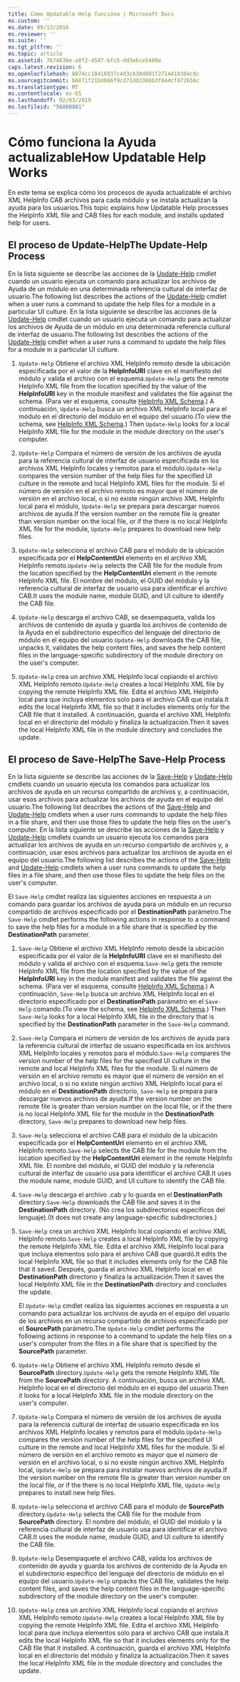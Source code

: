 ```yaml
---
title: Cómo Updatable Help funciona | Microsoft Docs
ms.custom: ''
ms.date: 09/13/2016
ms.reviewer: ''
ms.suite: ''
ms.tgt_pltfrm: ''
ms.topic: article
ms.assetid: 7674636e-a0f2-4587-bfc5-dd3e6ce5489e
caps.latest.revision: 6
ms.openlocfilehash: 8874cc18416937c4d3cb30d801f2714410304c8c
ms.sourcegitcommit: b6871f21bd666f9cd71dd336bb3f844cf472b56c
ms.translationtype: MT
ms.contentlocale: es-ES
ms.lasthandoff: 02/03/2019
ms.locfileid: "56860881"
---
```

# <a name="how-updatable-help-works"></a><span data-ttu-id="d4b91-102">Cómo funciona la Ayuda actualizable</span><span class="sxs-lookup"><span data-stu-id="d4b91-102">How Updatable Help Works</span></span>

<span data-ttu-id="d4b91-103">En este tema se explica cómo los procesos de ayuda actualizable el archivo XML HelpInfo CAB archivos para cada módulo y se instala actualizan la ayuda para los usuarios.</span><span class="sxs-lookup"><span data-stu-id="d4b91-103">This topic explains how Updatable Help processes the HelpInfo XML file and CAB files for each module, and installs updated help for users.</span></span>

## <a name="the-update-help-process"></a><span data-ttu-id="d4b91-104">El proceso de Update-Help</span><span class="sxs-lookup"><span data-stu-id="d4b91-104">The Update-Help Process</span></span>

<span data-ttu-id="d4b91-105">En la lista siguiente se describe las acciones de la [Update-Help](/powershell/module/Microsoft.PowerShell.Core/Update-Help) cmdlet cuando un usuario ejecuta un comando para actualizar los archivos de Ayuda de un módulo en una determinada referencia cultural de interfaz de usuario.</span><span class="sxs-lookup"><span data-stu-id="d4b91-105">The following list describes the actions of the [Update-Help](/powershell/module/Microsoft.PowerShell.Core/Update-Help) cmdlet when a user runs a command to update the help files for a module in a particular UI culture.</span></span>
<span data-ttu-id="d4b91-106">En la lista siguiente se describe las acciones de la [Update-Help](/powershell/module/Microsoft.PowerShell.Core/Update-Help) cmdlet cuando un usuario ejecuta un comando para actualizar los archivos de Ayuda de un módulo en una determinada referencia cultural de interfaz de usuario.</span><span class="sxs-lookup"><span data-stu-id="d4b91-106">The following list describes the actions of the [Update-Help](/powershell/module/Microsoft.PowerShell.Core/Update-Help) cmdlet when a user runs a command to update the help files for a module in a particular UI culture.</span></span>

1. <span data-ttu-id="d4b91-107">`Update-Help` Obtiene el archivo XML HelpInfo remoto desde la ubicación especificada por el valor de la **HelpInfoURI** clave en el manifiesto del módulo y valida el archivo con el esquema.</span><span class="sxs-lookup"><span data-stu-id="d4b91-107">`Update-Help` gets the remote HelpInfo XML file from the location specified by the value of the **HelpInfoURI** key in the module manifest and validates the file against the schema.</span></span> <span data-ttu-id="d4b91-108">(Para ver el esquema, consulte [HelpInfo XML Schema](./helpinfo-xml-schema.md).) A continuación, `Update-Help` busca un archivo XML HelpInfo local para el módulo en el directorio del módulo en el equipo del usuario.</span><span class="sxs-lookup"><span data-stu-id="d4b91-108">(To view the schema, see [HelpInfo XML Schema](./helpinfo-xml-schema.md).) Then `Update-Help` looks for a local HelpInfo XML file for the module in the module directory on the user's computer.</span></span>

2. <span data-ttu-id="d4b91-109">`Update-Help` Compara el número de versión de los archivos de ayuda para la referencia cultural de interfaz de usuario especificada en los archivos XML HelpInfo locales y remotos para el módulo.</span><span class="sxs-lookup"><span data-stu-id="d4b91-109">`Update-Help` compares the version number of the help files for the specified UI culture in the remote and local HelpInfo XML files for the module.</span></span> <span data-ttu-id="d4b91-110">Si el número de versión en el archivo remoto es mayor que el número de versión en el archivo local, o si no existe ningún archivo XML HelpInfo local para el módulo, `Update-Help` se prepara para descargar nuevos archivos de ayuda.</span><span class="sxs-lookup"><span data-stu-id="d4b91-110">If the version number on the remote file is greater than version number on the local file, or if the there is no local HelpInfo XML file for the module, `Update-Help` prepares to download new help files.</span></span>

3. <span data-ttu-id="d4b91-111">`Update-Help` selecciona el archivo CAB para el módulo de la ubicación especificada por el **HelpContentUri** elemento en el archivo XML HelpInfo remoto.</span><span class="sxs-lookup"><span data-stu-id="d4b91-111">`Update-Help` selects the CAB file for the module from the location specified by the **HelpContentUri** element in the remote HelpInfo XML file.</span></span> <span data-ttu-id="d4b91-112">El nombre del módulo, el GUID del módulo y la referencia cultural de interfaz de usuario usa para identificar el archivo CAB.</span><span class="sxs-lookup"><span data-stu-id="d4b91-112">It uses the module name, module GUID, and UI culture to identify the CAB file.</span></span>

4. <span data-ttu-id="d4b91-113">`Update-Help` descarga el archivo CAB, se desempaqueta, valida los archivos de contenido de ayuda y guarda los archivos de contenido de la Ayuda en el subdirectorio específico del lenguaje del directorio de módulo en el equipo del usuario.</span><span class="sxs-lookup"><span data-stu-id="d4b91-113">`Update-Help` downloads the CAB file, unpacks it, validates the help content files, and saves the help content files in the language-specific subdirectory of the module directory on the user's computer.</span></span>

5. <span data-ttu-id="d4b91-114">`Update-Help` crea un archivo XML HelpInfo local copiando el archivo XML HelpInfo remoto.</span><span class="sxs-lookup"><span data-stu-id="d4b91-114">`Update-Help` creates a local HelpInfo XML file by copying the remote HelpInfo XML file.</span></span> <span data-ttu-id="d4b91-115">Edita el archivo XML HelpInfo local para que incluya elementos solo para el archivo CAB que instala.</span><span class="sxs-lookup"><span data-stu-id="d4b91-115">It edits the local HelpInfo XML file so that it includes elements only for the CAB file that it installed.</span></span> <span data-ttu-id="d4b91-116">A continuación, guarda el archivo XML HelpInfo local en el directorio del módulo y finaliza la actualización.</span><span class="sxs-lookup"><span data-stu-id="d4b91-116">Then it saves the local HelpInfo XML file in the module directory and concludes the update.</span></span>

## <a name="the-save-help-process"></a><span data-ttu-id="d4b91-117">El proceso de Save-Help</span><span class="sxs-lookup"><span data-stu-id="d4b91-117">The Save-Help Process</span></span>

<span data-ttu-id="d4b91-118">En la lista siguiente se describe las acciones de la [Save-Help](/powershell/module/Microsoft.PowerShell.Core/Save-Help) y [Update-Help](/powershell/module/Microsoft.PowerShell.Core/Update-Help) cmdlets cuando un usuario ejecuta los comandos para actualizar los archivos de ayuda en un recurso compartido de archivos y, a continuación, usar esos archivos para actualizar los archivos de ayuda en el equipo del usuario.</span><span class="sxs-lookup"><span data-stu-id="d4b91-118">The following list describes the actions of the [Save-Help](/powershell/module/Microsoft.PowerShell.Core/Save-Help) and [Update-Help](/powershell/module/Microsoft.PowerShell.Core/Update-Help) cmdlets when a user runs commands to update the help files in a file share, and then use those files to update the help files on the user's computer.</span></span>
<span data-ttu-id="d4b91-119">En la lista siguiente se describe las acciones de la [Save-Help](/powershell/module/Microsoft.PowerShell.Core/Save-Help) y [Update-Help](/powershell/module/Microsoft.PowerShell.Core/Update-Help) cmdlets cuando un usuario ejecuta los comandos para actualizar los archivos de ayuda en un recurso compartido de archivos y, a continuación, usar esos archivos para actualizar los archivos de ayuda en el equipo del usuario.</span><span class="sxs-lookup"><span data-stu-id="d4b91-119">The following list describes the actions of the [Save-Help](/powershell/module/Microsoft.PowerShell.Core/Save-Help) and [Update-Help](/powershell/module/Microsoft.PowerShell.Core/Update-Help) cmdlets when a user runs commands to update the help files in a file share, and then use those files to update the help files on the user's computer.</span></span>

<span data-ttu-id="d4b91-120">El `Save-Help` cmdlet realiza las siguientes acciones en respuesta a un comando para guardar los archivos de ayuda para un módulo en un recurso compartido de archivos especificado por el **DestinationPath** parámetro.</span><span class="sxs-lookup"><span data-stu-id="d4b91-120">The `Save-Help` cmdlet performs the following actions in response to a command to save the help files for a module in a file share that is specified by the **DestinationPath** parameter.</span></span>

1. <span data-ttu-id="d4b91-121">`Save-Help` Obtiene el archivo XML HelpInfo remoto desde la ubicación especificada por el valor de la **HelpInfoURI** clave en el manifiesto del módulo y valida el archivo con el esquema.</span><span class="sxs-lookup"><span data-stu-id="d4b91-121">`Save-Help` gets  the remote HelpInfo XML file from the location specified by the value of the **HelpInfoURI** key in the module manifest and validates the file against the schema.</span></span> <span data-ttu-id="d4b91-122">(Para ver el esquema, consulte [HelpInfo XML Schema](./helpinfo-xml-schema.md).) A continuación, `Save-Help` busca un archivo XML HelpInfo local en el directorio especificado por el **DestinationPath** parámetro en el `Save-Help` comando.</span><span class="sxs-lookup"><span data-stu-id="d4b91-122">(To view the schema, see [HelpInfo XML Schema](./helpinfo-xml-schema.md).) Then `Save-Help` looks for a local HelpInfo XML file in the directory that is specified by the **DestinationPath** parameter in the `Save-Help` command.</span></span>

2. <span data-ttu-id="d4b91-123">`Save-Help` Compara el número de versión de los archivos de ayuda para la referencia cultural de interfaz de usuario especificada en los archivos XML HelpInfo locales y remotos para el módulo.</span><span class="sxs-lookup"><span data-stu-id="d4b91-123">`Save-Help` compares the version number of the help files for the specified UI culture in the remote and local HelpInfo XML files for the module.</span></span> <span data-ttu-id="d4b91-124">Si el número de versión en el archivo remoto es mayor que el número de versión en el archivo local, o si no existe ningún archivo XML HelpInfo local para el módulo en el **DestinationPath** directorio, `Save-Help` se prepara para descargar nuevos archivos de ayuda.</span><span class="sxs-lookup"><span data-stu-id="d4b91-124">If the version number on the remote file is greater than version number on the local file, or if the there is no local HelpInfo XML file for the module in the **DestinationPath** directory, `Save-Help` prepares to download new help files.</span></span>

3. <span data-ttu-id="d4b91-125">`Save-Help` selecciona el archivo CAB para el módulo de la ubicación especificada por el **HelpContentUri** elemento en el archivo XML HelpInfo remoto.</span><span class="sxs-lookup"><span data-stu-id="d4b91-125">`Save-Help` selects the CAB file for the module from the location specified by the **HelpContentUri** element in the remote HelpInfo XML file.</span></span> <span data-ttu-id="d4b91-126">El nombre del módulo, el GUID del módulo y la referencia cultural de interfaz de usuario usa para identificar el archivo CAB.</span><span class="sxs-lookup"><span data-stu-id="d4b91-126">It uses the module name, module GUID, and UI culture to identify the CAB file.</span></span>

4. <span data-ttu-id="d4b91-127">`Save-Help` descarga el archivo .cab y lo guarda en el **DestinationPath** directory.</span><span class="sxs-lookup"><span data-stu-id="d4b91-127">`Save-Help` downloads the CAB file and saves it in the **DestinationPath** directory.</span></span> <span data-ttu-id="d4b91-128">(No crea los subdirectorios específicos del lenguaje).</span><span class="sxs-lookup"><span data-stu-id="d4b91-128">(It does not create any language-specific subdirectories.)</span></span>

5. <span data-ttu-id="d4b91-129">`Save-Help` crea un archivo XML HelpInfo local copiando el archivo XML HelpInfo remoto.</span><span class="sxs-lookup"><span data-stu-id="d4b91-129">`Save-Help` creates a local HelpInfo XML file by copying the remote HelpInfo XML file.</span></span> <span data-ttu-id="d4b91-130">Edita el archivo XML HelpInfo local para que incluya elementos solo para el archivo CAB que guardó.</span><span class="sxs-lookup"><span data-stu-id="d4b91-130">It edits the local HelpInfo XML file so that it includes elements only for the CAB file that it saved.</span></span> <span data-ttu-id="d4b91-131">Después, guarda el archivo XML HelpInfo local en el **DestinationPath** directorio y finaliza la actualización.</span><span class="sxs-lookup"><span data-stu-id="d4b91-131">Then it saves the local HelpInfo XML file in the  **DestinationPath** directory and concludes the update.</span></span>

   <span data-ttu-id="d4b91-132">El `Update-Help` cmdlet realiza las siguientes acciones en respuesta a un comando para actualizar los archivos de ayuda en el equipo del usuario de los archivos en un recurso compartido de archivos especificado por el **SourcePath** parámetro.</span><span class="sxs-lookup"><span data-stu-id="d4b91-132">The `Update-Help` cmdlet performs the following actions in response to a command to update the help files on a user's computer from the files in a file share that is specified by the **SourcePath** parameter.</span></span>

1. <span data-ttu-id="d4b91-133">`Update-Help` Obtiene el archivo XML HelpInfo remoto desde el **SourcePath** directory.</span><span class="sxs-lookup"><span data-stu-id="d4b91-133">`Update-Help` gets the remote HelpInfo XML file from the **SourcePath** directory.</span></span> <span data-ttu-id="d4b91-134">A continuación, busca un archivo XML HelpInfo local en el directorio del módulo en el equipo del usuario.</span><span class="sxs-lookup"><span data-stu-id="d4b91-134">Then it looks for a local HelpInfo XML file in the module directory on the user's computer.</span></span>

2. <span data-ttu-id="d4b91-135">`Update-Help` Compara el número de versión de los archivos de ayuda para la referencia cultural de interfaz de usuario especificada en los archivos XML HelpInfo locales y remotos para el módulo.</span><span class="sxs-lookup"><span data-stu-id="d4b91-135">`Update-Help` compares the version number of the help files for the specified UI culture in the remote and local HelpInfo XML files for the module.</span></span> <span data-ttu-id="d4b91-136">Si el número de versión en el archivo remoto es mayor que el número de versión en el archivo local, o si no existe ningún archivo XML HelpInfo local, `Update-Help` se prepara para instalar nuevos archivos de ayuda.</span><span class="sxs-lookup"><span data-stu-id="d4b91-136">If the version number on the remote file is greater than version number on the local file, or if the there is no local HelpInfo XML file, `Update-Help` prepares to install new help files.</span></span>

3. <span data-ttu-id="d4b91-137">`Update-Help` selecciona el archivo CAB para el módulo de **SourcePath** directory.</span><span class="sxs-lookup"><span data-stu-id="d4b91-137">`Update-Help` selects the CAB file for the module from **SourcePath** directory.</span></span> <span data-ttu-id="d4b91-138">El nombre del módulo, el GUID del módulo y la referencia cultural de interfaz de usuario usa para identificar el archivo CAB.</span><span class="sxs-lookup"><span data-stu-id="d4b91-138">It uses the module name, module GUID, and UI culture to identify the CAB file.</span></span>

4. <span data-ttu-id="d4b91-139">`Update-Help` Desempaquete el archivo CAB, valida los archivos de contenido de ayuda y guarda los archivos de contenido de la Ayuda en el subdirectorio específico del lenguaje del directorio de módulo en el equipo del usuario.</span><span class="sxs-lookup"><span data-stu-id="d4b91-139">`Update-Help` unpacks the CAB file, validates the help content files, and saves the help content files in the language-specific subdirectory of the module directory on the user's computer.</span></span>

5. <span data-ttu-id="d4b91-140">`Update-Help` crea un archivo XML HelpInfo local copiando el archivo XML HelpInfo remoto.</span><span class="sxs-lookup"><span data-stu-id="d4b91-140">`Update-Help` creates a local HelpInfo XML file by copying the remote HelpInfo XML file.</span></span> <span data-ttu-id="d4b91-141">Edita el archivo XML HelpInfo local para que incluya elementos solo para el archivo CAB que instala.</span><span class="sxs-lookup"><span data-stu-id="d4b91-141">It edits the local HelpInfo XML file so that it includes elements only for the CAB file that it installed.</span></span> <span data-ttu-id="d4b91-142">A continuación, guarda el archivo XML HelpInfo local en el directorio del módulo y finaliza la actualización.</span><span class="sxs-lookup"><span data-stu-id="d4b91-142">Then it saves the local HelpInfo XML file in the module directory and concludes the update.</span></span>